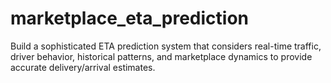 # marketplace_eta_prediction
Build a sophisticated ETA prediction system that considers real-time traffic, driver behavior, historical patterns, and marketplace dynamics to provide accurate delivery/arrival estimates.
